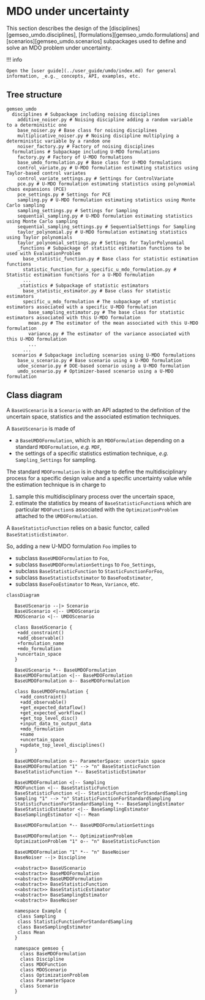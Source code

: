 <!--
Copyright 2021 IRT Saint Exupéry, https://www.irt-saintexupery.com

This work is licensed under the Creative Commons Attribution-ShareAlike 4.0
International License. To view a copy of this license, visit
http://creativecommons.org/licenses/by-sa/4.0/ or send a letter to Creative
Commons, PO Box 1866, Mountain View, CA 94042, USA.
-->
# MDO under uncertainty

This section describes the design of
the [disciplines][gemseo_umdo.disciplines],
[formulations][gemseo_umdo.formulations]
and [scenarios][gemseo_umdo.scenarios]
subpackages
used to define and solve an MDO problem under uncertainty.

!!! info

    Open the [user guide](../user_guide/umdo/index.md) for general information, _e.g._ concepts, API, examples, etc.

## Tree structure

```tree
gemseo_umdo
  disciplines # Subpackage including noising disciplines
    additive_noiser.py # Noising discipline adding a random variable to a deterministic one
    base_noiser.py # Base class for noising disciplines
    multiplicative_noiser.py # Noising discipline multiplying a deterministic variable by a random one
    noiser_factory.py # Factory of noising disciplines
  formulations # Subpackage including U-MDO formulations
    factory.py # Factory of U-MDO formulations
    base_umdo_formulation.py # Base class for U-MDO formulations
    control_variate.py # U-MDO formulation estimating statistics using Taylor-based control variates
    control_variate_settings.py # Settings for ControlVariate
    pce.py # U-MDO formulation estimating statistics using polynomial chaos expansions (PCE)
    pce_settings.py # Settings for PCE
    sampling.py # U-MDO formulation estimating statistics using Monte Carlo sampling
    sampling_settings.py # Settings for Sampling
    sequential_sampling.py # U-MDO formulation estimating statistics using Monte Carlo sampling
    sequential_sampling_settings.py # SequentialSettings for Sampling
    taylor_polynomial.py # U-MDO formulation estimating statistics using Taylor polynomials
    taylor_polynomial_settings.py # Settings for TaylorPolynomial
    _functions # Subpackage of statistic estimation functions to be used with EvaluationProblem
      base_statistic_function.py # Base class for statistic estimation functions
      statistic_function_for_a_specific_u_mdo_formulation.py # Statistic estimation functions for a U-MDO formulation
      ...
    _statistics # Subpackage of statistic estimators
      base_statistic_estimator.py # Base class for statistic estimators
      specific_u_mdo_formulation # The subpackage of statistic estimators associated with a specific U-MDO formulation
        base_sampling_estimator.py # The base class for statistic estimators associated with this U-MDO formulation
        mean.py # The estimator of the mean associated with this U-MDO formulation
        variance.py # The estimator of the variance associated with this U-MDO formulation
        ...
      ...
  scenarios # Subpackage including scenarios using U-MDO formulations
    base_u_scenario.py # Base scenario using a U-MDO formulation
    udoe_scenario.py # DOE-based scenario using a U-MDO formulation
    umdo_scenario.py # Optimizer-based scenario using a U-MDO formulation
```

## Class diagram

A `BaseUScenario` is a `Scenario`
with an API adapted to the definition of the uncertain space, statistics and the associated estimation techniques.

A `BaseUScenario` is made of

- a `BaseUMDOFormulation`, which is an `MDOFormulation` depending on a standard `MDOFormulation`, _e.g._ `MDF`,
- the settings of a specific statistics estimation technique, _e.g._ `Sampling_Settings` for sampling.

The standard `MDOFormulation` is in charge to define the multidisciplinary process
for a specific design value and a specific uncertainty value
while the estimation technique is in charge to

1. sample this multidisciplinary process over the uncertain space,
2. estimate the statistics by means of `BaseStatisticFunction`s
   which are particular `MDOFunction`s
   associated with the `OptimizationProblem` attached to the `UMDOFormulation`.

A `BaseStatisticFunction` relies on a basic functor, called `BaseStatisticEstimator`.

So,
adding a new U-MDO formulation `Foo` implies to

- subclass `BaseUMDOFormulation` to `Foo`,
- subclass `BaseUMDOFormulationSettings` to `Foo_Settings`,
- subclass `BaseStatisticFunction` to `StasticFunctionForFoo`,
- subclass `BaseStatisticEstimator` to `BaseFooEstimator`,
- subclass `BaseFooEstimator` to `Mean`, `Variance`, etc.

``` mermaid
classDiagram

   BaseUScenario --|> Scenario
   BaseUScenario <|-- UMDOScenario
   MDOScenario <|-- UMDOScenario

   class BaseUScenario {
    +add_constraint()
    +add_observable()
    +formulation_name
    +mdo_formulation
    +uncertain_space
   }

   BaseUScenario *-- BaseUMDOFormulation
   BaseUMDOFormulation <|-- BaseMDOFormulation
   BaseUMDOFormulation o-- BaseMDOFormulation

   class BaseUMDOFormulation {
     +add_constraint()
     +add_observable()
     +get_expected_dataflow()
     +get_expected_workflow()
     +get_top_level_disc()
     +input_data_to_output_data
     +mdo_formulation
     +name
     +uncertain_space
     +update_top_level_disciplines()
   }

   BaseUMDOFormulation o-- ParameterSpace: uncertain space
   BaseUMDOFormulation "1" --> "n" BaseStatisticFunction
   BaseStatisticFunction *-- BaseStatisticEstimator

   BaseUMDOFormulation <|-- Sampling
   MDOFunction <|-- BaseStatisticFunction
   BaseStatisticFunction <|-- StatisticFunctionForStandardSampling
   Sampling "1" --> "n" StatisticFunctionForStandardSampling
   StatisticFunctionForStandardSampling *-- BaseSamplingEstimator
   BaseStatisticEstimator <|-- BaseSamplingEstimator
   BaseSamplingEstimator <|-- Mean

   BaseUMDOFormulation *-- BaseUMDOFormulationSettings

   BaseUMDOFormulation *-- OptimizationProblem
   OptimizationProblem "1" o-- "n" BaseStatisticFunction

   BaseUMDOFormulation "1" *-- "n" BaseNoiser
   BaseNoiser --|> Discipline

   <<abstract>> BaseUScenario
   <<abstract>> BaseMDOFormulation
   <<abstract>> BaseUMDOFormulation
   <<abstract>> BaseStatisticFunction
   <<abstract>> BaseStatisticEstimator
   <<abstract>> BaseSamplingEstimator
   <<abstract>> BaseNoiser

   namespace Example {
    class Sampling
    class StatisticFunctionForStandardSampling
    class BaseSamplingEstimator
    class Mean
   }

   namespace gemseo {
     class BaseMDOFormulation
     class Discipline
     class MDOFunction
     class MDOScenario
     class OptimizationProblem
     class ParameterSpace
     class Scenario
   }
```
